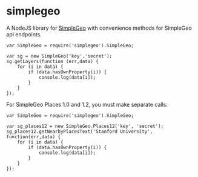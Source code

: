 # simplegeo

A NodeJS library for [SimpleGeo](http://simplegeo.com) with convenience methods for 
SimpleGeo api endpoints. 

    var SimpleGeo = require('simplegeo').SimpleGeo;

    var sg = new SimpleGeo('key','secret');
    sg.getLayers(function (err,data) { 
        for (i in data) {
            if (data.hasOwnProperty(i)) {
                console.log(data[i]);
            }
        }
    });

For SimpleGeo Places 1.0 and 1.2, you must make separate calls:

    var SimpleGeo = require('simplegeo').SimpleGeo;
    
    var sg_places12 = new SimpleGeo.Places12('key', 'secret');
    sg_places12.getNearbyPlacesText('Stanford University', function(err,data) {
        for (i in data) {
            if (data.hasOwnProperty(i)) {
                console.log(data[i]);
            }
        }
    });